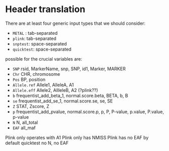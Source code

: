 #  Header translation

There are at least four generic input types that we should consider:
- `METAL` : tab-separated
- `plink`: tab-separated
- `snptest`: space-separated
- `quicktest`: space-separated

possible for the crucial variables are:
- `SNP` rsid, MarkerName, snp, SNP, id1, Marker, MARKER
- `Chr` CHR, chromosome
- `Pos` BP, position
- `Allele.ref` Allele1, AlleleA, A1
- `Allele.eff` Allele2, AllleleB, A2 (?plink??)
- `b`  frequentist_add_beta_1, normal.score.beta, BETA, b, B
- `se` frequentist_add_se_1, normal.score.se, se, SE
- `Z` STAT, Zscore, Z
- `p` frequentist_add_pvalue, normal.score.p, p, P, P-value, p.value, P.value, p-value
- `N`  N, all_total 
- `EAF` all_maf

Plink only operates with A1
Plink only has NMISS
Plink has no EAF by default
quicktest no N, no EAF
